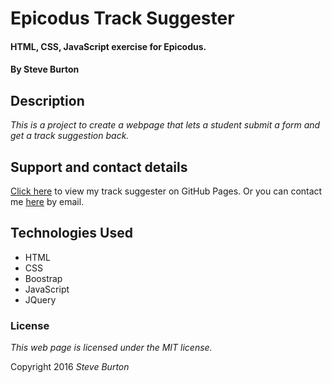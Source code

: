 # Epicodus Track Suggester

#### HTML, CSS, JavaScript exercise for Epicodus.

#### By Steve Burton

## Description

_This is a project to create a webpage that lets a student submit a form and get a track suggestion back._

## Support and contact details

[Click here](http://steve-burton.github.io/track-suggester/) to view my track suggester on GitHub Pages.
Or you can contact me [here](mailto:stevevburton@gmail.com) by email.

## Technologies Used

* HTML
* CSS
* Boostrap
* JavaScript
* JQuery

### License

*This web page is licensed under the MIT license.*

Copyright 2016 _Steve Burton_
